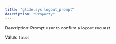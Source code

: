 ```yaml
---
title: "glide.sys.logout_prompt"
description: "Property"
---
```


Description: Prompt user to confirm a logout request.

Value: `false`